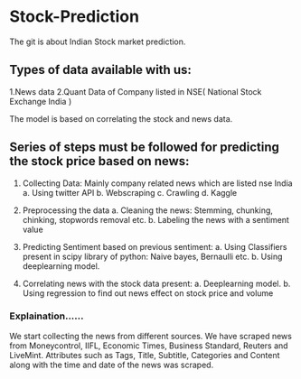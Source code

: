 # Stock-Prediction
The git is about Indian Stock market prediction.

## Types of data available with us:
1.News data 
2.Quant Data of Company listed in NSE( National Stock Exchange India ) 

The model is based on correlating the stock and news data.

## Series of steps must be followed for predicting the stock price based on news:

1. Collecting Data: Mainly company related news which are listed nse India
  a. Using twitter API 
  b. Webscraping
  c. Crawling
  d. Kaggle

2. Preprocessing the data
  a. Cleaning the news: Stemming, chunking, chinking, stopwords removal etc.
  b. Labeling the news with a sentiment value

3. Predicting Sentiment based on previous sentiment:
  a. Using Classifiers present in scipy library of python: Naive bayes, Bernaulli etc.
  b. Using deeplearning model.
  
4. Correlating news with the stock data present:
  a. Deeplearning model.
  b. Using regression to find out news effect on stock price and volume
  

### Explaination......

We start collecting the news from different sources. We have scraped news from Moneycontrol, IIFL, Economic Times, Business Standard, Reuters and LiveMint. Attributes such as Tags, Title, Subtitle, Categories and Content along with the time and date of the news was scraped.
